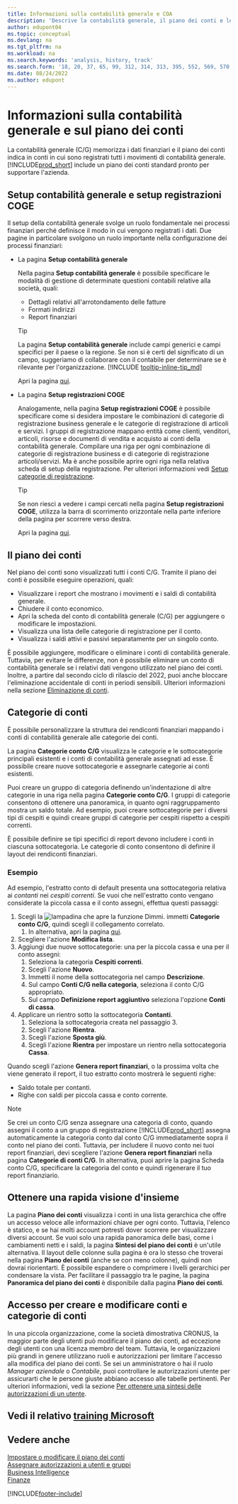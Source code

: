 ```yaml
---
title: Informazioni sulla contabilità generale e COA
description: 'Descrive la contabilità generale, il piano dei conti e le categorie dei conti. Usa la pagina Setup contabilità generale per specificare le modalità di gestione di determinate questioni contabili relative alla società.'
author: edupont04
ms.topic: conceptual
ms.devlang: na
ms.tgt_pltfrm: na
ms.workload: na
ms.search.keywords: 'analysis, history, track'
ms.search.form: '18, 20, 37, 65, 99, 312, 314, 313, 395, 552, 569, 570, 634, 790, 791, 1158'
ms.date: 08/24/2022
ms.author: edupont
---
```

# <a name="understanding-the-general-ledger-and-chart-of-accounts"></a><a name="understanding-the-general-ledger-and-chart-of-accounts"></a><a name="understanding-the-general-ledger-and-chart-of-accounts"></a>Informazioni sulla contabilità generale e sul piano dei conti

La contabilità generale (C/G) memorizza i dati finanziari e il piano dei conti indica in conti in cui sono registrati tutti i movimenti di contabilità generale. [!INCLUDE[prod_short](includes/prod_short.md)] include un piano dei conti standard pronto per supportare l'azienda.

## <a name="general-ledger-setup-and-general-posting-setup"></a><a name="general-ledger-setup-and-general-posting-setup"></a><a name="general-ledger-setup-and-general-posting-setup"></a>Setup contabilità generale e setup registrazioni COGE

Il setup della contabilità generale svolge un ruolo fondamentale nei processi finanziari perché definisce il modo in cui vengono registrati i dati. Due pagine in particolare svolgono un ruolo importante nella configurazione dei processi finanziari:  

* La pagina **Setup contabilità generale**

  Nella pagina **Setup contabilità generale** è possibile specificare le modalità di gestione di determinate questioni contabili relative alla società, quali:  

  * Dettagli relativi all'arrotondamento delle fatture  
  * Formati indirizzi  
  * Report finanziari

  > [!TIP]
  > La pagina **Setup contabilità generale** include campi generici e campi specifici per il paese o la regione. Se non si è certi del significato di un campo, suggeriamo di collaborare con il contabile per determinare se è rilevante per l'organizzazione. [!INCLUDE [tooltip-inline-tip_md](includes/tooltip-inline-tip_md.md)]  

  Apri la pagina [qui](https://businesscentral.dynamics.com/?page=118).
  
* La pagina **Setup registrazioni COGE**

  Analogamente, nella pagina **Setup registrazioni COGE** è possibile specificare come si desidera impostare le combinazioni di categorie di registrazione business generale e le categorie di registrazione di articoli e servizi. I gruppi di registrazione mappano entità come clienti, venditori, articoli, risorse e documenti di vendita e acquisto ai conti della contabilità generale. Compilare una riga per ogni combinazione di categorie di registrazione business e di categorie di registrazione articoli/servizi. Ma è anche possibile aprire ogni riga nella relativa scheda di setup della registrazione. Per ulteriori informazioni vedi [Setup categorie di registrazione](finance-posting-groups.md).  

  > [!TIP]
  > Se non riesci a vedere i campi cercati nella pagina **Setup registrazioni COGE**, utilizza la barra di scorrimento orizzontale nella parte inferiore della pagina per scorrere verso destra.  

  Apri la pagina [qui](https://businesscentral.dynamics.com/?page=314).

## <a name="the-chart-of-accounts"></a><a name="the-chart-of-accounts"></a><a name="the-chart-of-accounts"></a>Il piano dei conti

Nel piano dei conti sono visualizzati tutti i conti C/G. Tramite il piano dei conti è possibile eseguire operazioni, quali:  

* Visualizzare i report che mostrano i movimenti e i saldi di contabilità generale.  
* Chiudere il conto economico.  
* Apri la scheda del conto di contabilità generale (C/G) per aggiungere o modificare le impostazioni.  
* Visualizza una lista delle categorie di registrazione per il conto.
* Visualizza i saldi attivi e passivi separatamente per un singolo conto.

È possibile aggiungere, modificare o eliminare i conti di contabilità generale. Tuttavia, per evitare le differenze, non è possibile eliminare un conto di contabilità generale se i relativi dati vengono utilizzato nel piano dei conti. Inoltre, a partire dal secondo ciclo di rilascio del 2022, puoi anche bloccare l'eliminazione accidentale di conti in periodi sensibili. Ulteriori informazioni nella sezione [Eliminazione di conti](finance-setup-chart-accounts.md#delete-accounts).  

## <a name="account-categories"></a><a name="account-categories"></a><a name="account-categories"></a>Categorie di conti

È possibile personalizzare la struttura dei rendiconti finanziari mappando i conti di contabilità generale alle categorie dei conti.  

La pagina **Categorie conto C/G** visualizza le categorie e le sottocategorie principali esistenti e i conti di contabilità generale assegnati ad esse. È possibile creare nuove sottocategorie e assegnarle categorie ai conti esistenti.  

Puoi creare un gruppo di categoria definendo un'indentazione di altre categorie in una riga nella pagina **Categorie conto C/G**. I gruppi di categorie consentono di ottenere una panoramica, in quanto ogni raggruppamento mostra un saldo totale. Ad esempio, puoi creare sottocategorie per i diversi tipi di cespiti e quindi creare gruppi di categorie per cespiti rispetto a cespiti correnti.  

È possibile definire se tipi specifici di report devono includere i conti in ciascuna sottocategoria. Le categorie di conto consentono di definire il layout dei rendiconti finanziari.  

### <a name="example"></a><a name="example"></a><a name="example"></a>Esempio

Ad esempio, l'estratto conto di default presenta una sottocategoria relativa ai *contanti* nei *cespiti correnti*. Se vuoi che nell'estratto conto vengano considerate la piccola cassa e il conto assegni, effettua questi passaggi:

1. Scegli la ![lampadina che apre la funzione Dimmi.](media/ui-search/search_small.png "Informazioni sull'operazione che si desidera eseguire") immetti **Categorie conto C/G**, quindi scegli il collegamento correlato.
   1. In alternativa, apri la pagina [qui](https://businesscentral.dynamics.com/?page=790).
2. Scegliere l'azione **Modifica lista**.
3. Aggiungi due nuove sottocategorie: una per la piccola cassa e una per il conto assegni:
   1. Seleziona la categoria **Cespiti correnti**.
   2. Scegli l'azione **Nuovo**.
   3. Immetti il nome della sottocategoria nel campo **Descrizione**.
   4. Sul campo **Conti C/G nella categoria**, seleziona il conto C/G appropriato.
   5. Sul campo **Definizione report aggiuntivo** seleziona l'opzione **Conti di cassa**.
4. Applicare un rientro sotto la sottocategoria **Contanti**.
   1. Seleziona la sottocategoria creata nel passaggio 3.
   2. Scegli l'azione **Rientra**.
   3. Scegli l'azione **Sposta giù**.
   4. Scegli l'azione **Rientra** per impostare un rientro nella sottocategoria **Cassa**.

Quando scegli l'azione **Genera report finanziari**, o la prossima volta che viene generato il report, il tuo estratto conto mostrerà le seguenti righe:

* Saldo totale per contanti.
* Righe con saldi per piccola cassa e conto corrente.  

> [!NOTE]
> Se crei un conto C/G senza assegnare una categoria di conto, quando assegni il conto a un gruppo di registrazione [!INCLUDE[prod_short](includes/prod_short.md)] assegna automaticamente la categoria conto dal conto C/G immediatamente sopra il conto nel piano dei conti. Tuttavia, per includere il nuovo conto nei tuoi report finanziari, devi scegliere l'azione **Genera report finanziari** nella pagina **Categorie di conti C/G**. In alternativa, puoi aprire la pagina Scheda conto C/G, specificare la categoria del conto e quindi rigenerare il tuo report finanziario.

## <a name="get-a-quick-overview"></a><a name="get-a-quick-overview"></a><a name="get-a-quick-overview"></a>Ottenere una rapida visione d'insieme

La pagina **Piano dei conti** visualizza i conti in una lista gerarchica che offre un accesso veloce alle informazioni chiave per ogni conto. Tuttavia, l'elenco è statico, e se hai molti account potresti dover scorrere per visualizzare diversi account. Se vuoi solo una rapida panoramica delle basi, come i cambiamenti netti e i saldi, la pagina **Sintesi del piano dei conti** è un'utile alternativa. Il layout delle colonne sulla pagina è ora lo stesso che troverai nella pagina **Piano dei conti** (anche se con meno colonne), quindi non dovrai riorientarti. È possibile espandere o comprimere i livelli gerarchici per condensare la vista. Per facilitare il passaggio tra le pagine, la pagina **Panoramica del piano dei conti** è disponibile dalla pagina **Piano dei conti**.

## <a name="access-to-create-and-edit-accounts-and-account-categories"></a><a name="access-to-create-and-edit-accounts-and-account-categories"></a><a name="access-to-create-and-edit-accounts-and-account-categories"></a>Accesso per creare e modificare conti e categorie di conti

In una piccola organizzazione, come la società dimostrativa CRONUS, la maggior parte degli utenti può modificare il piano dei conti, ad eccezione degli utenti con una licenza membro del team. Tuttavia, le organizzazioni più grandi in genere utilizzano ruoli e autorizzazioni per limitare l'accesso alla modifica del piano dei conti. Se sei un amministratore o hai il ruolo *Manager aziendale* o *Contabile*, puoi controllare le autorizzazioni utente per assicurarti che le persone giuste abbiano accesso alle tabelle pertinenti. Per ulteriori informazioni, vedi la sezione [Per ottenere una sintesi delle autorizzazioni di un utente](ui-define-granular-permissions.md#to-get-an-overview-of-a-users-permissions).  

## <a name="see-related-microsoft-training"></a><a name="see-related-microsoft-training"></a><a name="see-related-microsoft-training"></a>Vedi il relativo [training Microsoft](/training/modules/business-central-configure-general-ledger-setup/)

## <a name="see-also"></a><a name="see-also"></a><a name="see-also"></a>Vedere anche

[Impostare o modificare il piano dei conti](finance-setup-chart-accounts.md)  
[Assegnare autorizzazioni a utenti e gruppi](ui-define-granular-permissions.md)  
[Business Intelligence](bi.md)  
[Finanze](finance.md)  

[!INCLUDE[footer-include](includes/footer-banner.md)]
